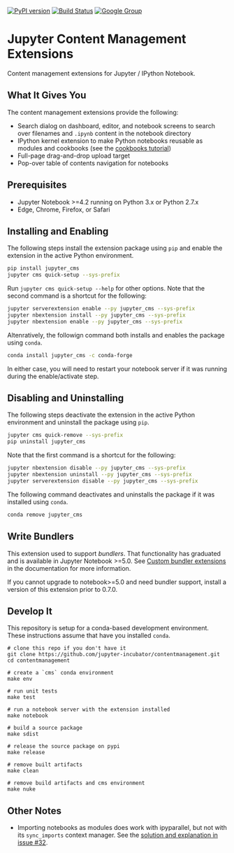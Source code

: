 [![PyPI version](https://badge.fury.io/py/jupyter_cms.svg)](https://badge.fury.io/py/jupyter_cms) [![Build Status](https://travis-ci.org/jupyter-incubator/contentmanagement.svg?branch=master)](https://travis-ci.org/jupyter-incubator/contentmanagement) [![Google Group](https://img.shields.io/badge/-Google%20Group-lightgrey.svg)](https://groups.google.com/forum/#!forum/jupyter)

# Jupyter Content Management Extensions

Content management extensions for Jupyter / IPython Notebook.

## What It Gives You

The content management extensions provide the following:

* Search dialog on dashboard, editor, and notebook screens to search over filenames and `.ipynb` content in the notebook directory
* IPython kernel extension to make Python notebooks reusable as modules and cookbooks (see the [cookbooks tutorial](etc/notebooks/cookbooks_demo/use_cookbooks.ipynb))
* Full-page drag-and-drop upload target
* Pop-over table of contents navigation for notebooks

## Prerequisites

* Jupyter Notebook >=4.2 running on Python 3.x or Python 2.7.x
* Edge, Chrome, Firefox, or Safari

## Installing and Enabling

The following steps install the extension package using `pip` and enable the
extension in the active Python environment.

```bash
pip install jupyter_cms
jupyter cms quick-setup --sys-prefix
```

Run `jupyter cms quick-setup --help` for other options. Note that the
second command is a shortcut for the following:

```bash
jupyter serverextension enable --py jupyter_cms --sys-prefix
jupyter nbextension install --py jupyter_cms --sys-prefix
jupyter nbextension enable --py jupyter_cms --sys-prefix
```

Altenratively, the followign command both installs and enables the package
using `conda`.

```bash
conda install jupyter_cms -c conda-forge
```

In either case, you will need to restart your notebook server if it was running
during the enable/activate step.

## Disabling and Uninstalling

The following steps deactivate the extension in the active Python environment
and uninstall the package using `pip`.

```bash
jupyter cms quick-remove --sys-prefix
pip uninstall jupyter_cms
```

Note that the first command is a shortcut for the following:

```bash
jupyter nbextension disable --py jupyter_cms --sys-prefix
jupyter nbextension uninstall --py jupyter_cms --sys-prefix
jupyter serverextension disable --py jupyter_cms --sys-prefix
```

The following command deactivates and uninstalls the package if it was
installed using `conda`.

```bash
conda remove jupyter_cms
```

## Write Bundlers

This extension used to support *bundlers*. That functionality has graduated and
is available in Jupyter Notebook >=5.0. See [Custom bundler
extensions](http://jupyter-notebook.readthedocs.io/en/latest/extending/bundler_extensions.html)
in the documentation for more information.

If you cannot upgrade to notebook>=5.0 and need bundler support, install a version of
this extension prior to 0.7.0.

## Develop It

This repository is setup for a conda-based development environment.  These
instructions assume that have you installed `conda`.

```
# clone this repo if you don't have it
git clone https://github.com/jupyter-incubator/contentmanagement.git
cd contentmanagement

# create a `cms` conda environment
make env

# run unit tests
make test

# run a notebook server with the extension installed
make notebook

# build a source package
make sdist

# release the source package on pypi
make release

# remove built artifacts
make clean

# remove build artifacts and cms environment
make nuke
```

## Other Notes

* Importing notebooks as modules does work with ipyparallel, but not with its `sync_imports` context manager. See the [solution and explanation in issue #32](https://github.com/jupyter-incubator/contentmanagement/issues/32#issuecomment-222053318).
